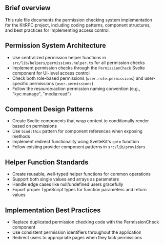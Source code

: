 ## Brief overview

This rule file documents the permission checking system implementation for the KitRPC project, including coding patterns, component structures, and best practices for implementing access control.

## Permission System Architecture

- Use centralized permission helper functions in `src/lib/helpers/permissions.helper.ts` for all permission checks
- Implement permission checks through the `PermissionCheck` Svelte component for UI-level access control
- Check both role-based permissions (`user.role.permissions`) and user-specific permissions (`user.permissions`)
- Follow the resource:action permission naming convention (e.g., "kyc:manage", "media:read")

## Component Design Patterns

- Create Svelte components that wrap content to conditionally render based on permissions
- Use `bind:this` pattern for component references when exposing methods
- Implement redirect functionality using SvelteKit's `goto` function
- Follow existing provider component patterns in `src/lib/providers`

## Helper Function Standards

- Create reusable, well-typed helper functions for common operations
- Support both single values and arrays as parameters
- Handle edge cases like null/undefined users gracefully
- Export proper TypeScript types for function parameters and return values

## Implementation Best Practices

- Replace duplicated permission checking code with the PermissionCheck component
- Use consistent permission identifiers throughout the application
- Redirect users to appropriate pages when they lack permissions

